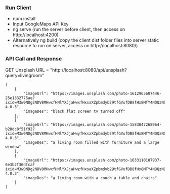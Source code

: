 ### Run Client
- npm install
- Input GoogleMaps API Key
- ng serve (run the server before client, then access on http://localhost:4200)
- Alternatively ng build (copy the client dist folder files into server static resource to run on server, access on http://localhost:8080/)

### API Call and Response
GET Unsplash
URL = "http://localhost:8080/api/unsplash?query=livingroom"
```
[
    {
        "imageUrl": "https://images.unsplash.com/photo-1612965607446-25e1332775ae?ixid=M3w0NDg2NDV8MHwxfHNlYXJjaHwxfHxsaXZpbmdyb29tfGVufDB8fHx8MTY4NDQzNDM2MXww&ixlib=rb-4.0.3",
        "imageDes": "black flat screen tv turned off"
    },
    {
        "imageUrl": "https://images.unsplash.com/photo-1583847268964-b28dc8f51f92?ixid=M3w0NDg2NDV8MHwxfHNlYXJjaHwyfHxsaXZpbmdyb29tfGVufDB8fHx8MTY4NDQzNDM2MXww&ixlib=rb-4.0.3",
        "imageDes": "a living room filled with furniture and a large window"
    },
    {
        "imageUrl": "https://images.unsplash.com/photo-1633110187937-6e3b2f36dfca?ixid=M3w0NDg2NDV8MHwxfHNlYXJjaHwzfHxsaXZpbmdyb29tfGVufDB8fHx8MTY4NDQzNDM2MXww&ixlib=rb-4.0.3",
        "imageDes": "a living room with a couch a table and chairs"
    }
]
```